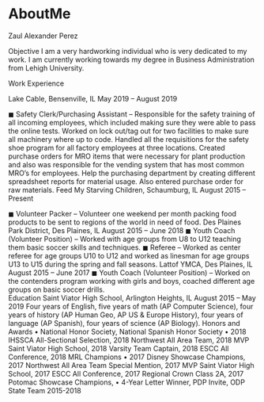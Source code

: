 # AboutMe
Zaul Alexander Perez  


Objective 
I am a very hardworking individual who is very dedicated to my work.  I am currently working towards my degree in Business Administration from Lehigh University. 


Work Experience 

Lake Cable, Bensenville, IL  May 2019 – August 2019 

◼ Safety Clerk/Purchasing Assistant  – Responsible for the safety training of all incoming employees, which included making sure they were able to pass the online tests.  Worked on lock out/tag out for two facilities to make sure all machinery where up to code.  Handled all the requisitions for the safety shoe program for all factory employees at three locations.  Created purchase orders for MRO items that were necessary for plant production and also was responsible for the vending system that has most common MRO’s for employees.  Help the purchasing department by creating different spreadsheet reports for material usage.  Also entered purchase order for raw materials. 
Feed My Starving Children, Schaumburg, IL  August 2015 – Present 

◼ Volunteer Packer – Volunteer one weekend per month packing food products to be sent to regions of the world in need of food. 
Des Plaines Park District, Des Plaines, IL  August 2015 – June 2018 ◼ Youth Coach (Volunteer Position) – Worked with age groups from U8 to U12 teaching them basic soccer skills and techniques. 
◼ Referee – Worked as center referee for age groups U10 to U12 and worked as linesman for age groups U13 to U15 during the spring and fall seasons. 
Lattof YMCA, Des Plaines, IL  August 2015 – June 2017 ◼ Youth Coach (Volunteer Position) – Worked on the contenders program working with girls and boys, coached different age groups on basic soccer drills.   
Education 
Saint Viator High School, Arlington Heights, IL  August 2015 – May 2019 Four years of English, five years of math (AP Computer Science), four years of history (AP Human Geo, AP US & Europe History), four years of language (AP Spanish), four years of science (AP Biology). 
Honors and Awards 
• National Honor Society, National Spanish Honor Society 
• 2018 IHSSCA All-Sectional Selection, 2018 Northwest All Area Team, 2018 MVP Saint Viator High School, 2018 Varsity Team Captain, 2018 ESCC All Conference, 2018 MRL Champions 
• 2017 Disney Showcase Champions, 2017 Northwest All Area Team Special Mention, 2017 MVP Saint Viator High School, 2017 ESCC All Conference, 2017 Regional Crown Class 2A, 2017 Potomac Showcase Champions, 
• 4-Year Letter Winner, PDP Invite, ODP State Team 2015-2018 

